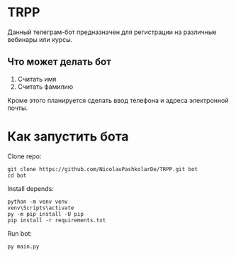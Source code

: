 # TRPP 

Данный телеграм-бот предназначен для регистрации на различные вебинары или курсы. 

## Что может делать бот

1. Считать имя
2. Считать фамилию

Кроме этого планируется сделать ввод телефона и адреса электронной почты.


# Как запустить бота
Clone repo:

```
git clone https://github.com/NicolauPashkolarDe/TRPP.git bot
cd bot
```
Install depends:

```
python -m venv venv
venv\Scripts\activate
py -m pip install -U pip
pip install -r requirements.txt
```
Run bot:
```
py main.py
```
